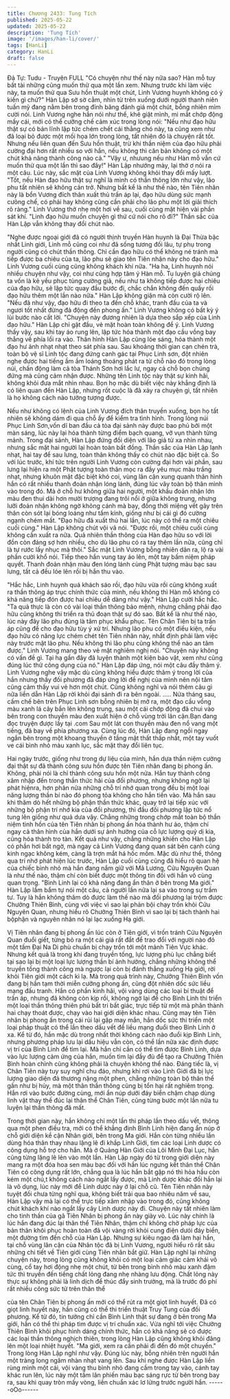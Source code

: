 ```yaml
---
title: Chương 2433: Tung Tích
published: 2025-05-22
updated: 2025-05-22
description: 'Tung Tích'
image: '/images/han-li/cover/'
tags: [HanLi]
category: HanLi
draft: false
---
```


Đả Tự: Tudu - Truyện FULL
"Có chuyện như thế này nữa sao? Hàn mỗ tuy bất tài những cũng
muốn thử qua một lần xem. Nhưng trước khi làm việc này, ta
muốn thử qua Sưu hồn thuật một chút, Linh Vương huynh không
có ý kiến gì chứ?" Hàn Lập sờ sờ cằm, nhìn từ trên xuống dưới
người thanh niên tuấn mỹ đang nằm bên trong đỉnh băng đánh
giá một chút, bỗng nhiên mỉm cười nói.
Linh Vương nghe hắn nói như thế, khẽ giật mình, mi mắt chớp
động mấy cái, mới có thể cưỡng chế cảm xúc trong lòng nói:
"Nếu như đạo hữu thật sự có bản lĩnh lập tức chém chết cái thằng
chó này, ta cũng xem như đã loại bỏ được một mối họa lớn trong
lòng, tất nhiên đó là chuyện rất tốt. Nhưng nếu liên quan đến Sưu
hồn thuật, trừ khi thần niệm của đạo hữu phải cường đại hơn rất
nhiều so với hắn, nếu không thì căn bản không có một chút khả
năng thành công nào cả."
"Vậy ư, nhưung nếu như Hàn mỗ vẫn cứ muốn thử qua một lần
thì sao đây!" Hàn Lập nhướng mày, lại thờ ơ nói ra một câu.
Lúc này, sắc mặt của Linh Vương không khỏi thay đổi mấy lượt.
"Tốt, nếu Hàn đạo hữu thật sự nghĩ là mình có thần thông lớn
như vậy, lão phu tất nhiên sẽ không cản trở. Nhưng bất kể là như
thế nào, tên Tiên nhân này là bổn Vương đích thân xuất thủ trấn
áp lại, đạo hữu dùng sức mạnh cưõng chế, có phải hay không
cũng cần phải cho lão phu một lời giải thích rõ ràng." Linh Vương
thở nhẹ một hơi về sau, cuối cùng mặt hiện vài phần sát khí.
"Linh đạo hữu muốn chuyện gì thứ cứ nói cho rõ đi?" Thần sắc
của Hàn Lập vẫn không thay đổi chút nào.

"Nghe được ngoại giới đã có người thịnh truyền Hàn huynh là Đại
Thừa bậc nhất Linh giới, Linh mỗ cũng coi như đã sống tương đối
lâu, tự phụ trong người cũng có chút thần thông. Chỉ cần đạo hữu
có thể không né tránh mà tiếp được ba chiêu của ta, lão phu sẽ
giao tên Tiên nhân này cho đạo hữu." Linh Vương cuối cùng cũng
không khách khí nữa.
"Ha ha, Linh huynh nói nhiều chuyện như vậy, coi như cũng hợp
tâm ý Hàn mỗ. Tu luyện giả chúng ta vốn là kẻ yếu phục tùng
cường giả, nếu như ta không tiếp được hai chiêu của đạo hữu, sẽ
lập tức quay đầu bước đi, chắc chắn không đến quấy rối đạo hữu
thêm một lần nào nữa." Hàn Lập không giận mà còn cười rộ lên.
"Nếu đã như vậy, đạo hữu đi theo ta đến chỗ khác, tranh đấu của
ta và ngươi tốt nhất đừng đả động đến phong ấn." Linh Vương
không có bất kỳ ý lùi bước nào cất lời.
"Chuyện này đương nhiên là dựa theo sắp xếp của Linh đạo
hữu." Hàn Lập chỉ gật đầu, vẻ mặt hoàn toàn không để ý.
Linh Vương thấy vậy, sau khi tay áo rung lên, lập tức hóa thành
một đạo cầu vồng bay thẳng về phía lối ra vào.
Thân hình Hàn Lập cũng lóe sáng, hóa thành một đạo hư ảnh
nhạt nhạt theo sát phía sau.
Sau khoảng thời gian cạn chén trà, toàn bộ vệ sĩ Linh tộc đang
đứng canh gác tại Phục Linh sơn, đột nhiên nghe được hai tiếng
ầm ầm loáng thoáng phát ra từ chỗ nào đó trong lòng núi, chấn
động làm cả tòa Thánh Sơn hơi lắc lư, ngay cả chỗ bọn chúng
đứng mà cũng cảm nhận được.
Những tên Linh tộc này thật sự kinh hãi, không khỏi đưa mắt nhìn
nhau.
Bọn họ mặc dù biết việc này khẳng định là có liên quan đến Hàn
Lập, nhưng rốt cuộc là đã xảy ra chuyện gì, tất nhiên là họ không
cách nào tưởng tượng được.

Nếu như không có lệnh của Linh Vương đích thân truyền xuống,
bọn họ tất nhiên sẽ không dám đi qua chỗ ấy để kiểm tra tình
hình.
Trong lòng núi Phục Linh Sơn,vốn dĩ ban đầu cả tòa đại sảnh này
được bao phủ bởi một màn sáng, lúc này lại hóa thành từng điểm
bạch quang, vỡ vụn thành từng mảnh.
Trong đại sảnh, Hàn Lập đứng đối diện với lão giả từ xa nhìn
nhau, nhưng sắc mặt hai người lại hoàn toàn bất đồng.
Thần sắc của Hàn Lập lạnh nhạt, hai tay để sau lưng, toàn thân
không thấy có chút nào đặc biệt cả.
So với lúc trước, khí tức trên người Linh Vương còn cường đại
hơn vài phần, sau lưng lại hiện ra một Phật tượng toàn thân mọc
ra đầy yêu mục màu trắng nhạt, nhưng khuôn mặt đặc biệt khó
coi, vùng lân cận xung quanh thân hình hắn có rất nhiều thanh
đoản nhận lóng lánh, đúng lúc vây toàn bộ thân mình vào trong
đó.
Mà ở chỗ hư không giữa hai người, một khẩu đoản nhận lớn màu
đen thui dài hơn mười trượng đang trôi nổi ở giữa không trung,
nhưng lưỡi đoản nhận không ngờ không cánh mà bay, đồng thời
miệng vết gãy trên thân còn sót lại bóng loáng như tấm kính,
giống như bị cái gì đó cường ngạnh chém mất.
"Đạo hữu đã xuất thủ hai lần, lúc này có thể ra một chiêu cuối
cùng." Hàn Lập không chút vội vã nói.
"Được rồi, một chiêu cuối cùng không cần xuất ra nữa. Quả nhiên
thần thông của Hàn đạo hữu so với lời đồn còn đáng sợ hơn
nhiều, cho dù lão phu có ra tay thêm lần nữa, cũng chỉ là tự rước
lấy nhục mà thôi." Sắc mặt Linh Vương bỗng nhiên dãn ra, lộ ra
vài phần cười khổ nói.
Tiếp theo hắn vung tay áo lên, một tay bấm niệm pháp quyết.
Thanh đoản nhận màu đen lóng lánh cùng Phật tượng màu bạc
sau lưng, tất cả đều lóe lên rồi bị hắn thu vào.

"Hắc hắc, Linh huynh quá khách sáo rồi, đạo hữu vừa rồi cũng
không xuất ra thần thông áp trục chính thức của mình, nếu không
thì Hàn mỗ không có khả năng tiếp đón được hai chiêu dễ dàng
như vậy." Hàn Lập cười hắc hắc.
"Ta quả thực là còn có vài loại thần thông bảo mệnh, nhưng
chẳng phải đạo hữu cũng không thi triển ra thủ đoạn thật sự đó
sao. Bất kể là như thế nào, lúc này đây lão phu đúng là tâm phục
khẩu phục. Tên Chân Tiên bị ta trấn áp cũng để cho đạo hữu tùy
ý xử trí. Nhưng lão phu có một điều kiện, nếu đạo hữu có năng
lực chém chét tên Tiên nhân này, nhất định phải làm việc này
trước mặt lão phu. Nếu không thì lão phu cũng không thể nào an
tâm được." Linh Vương mang theo vẻ mặt nghiêm nghị nói.
"Chuyện này không có vấn đề gì. Tại hạ gần đây đã luyện thành
một kiện bảo vật, xem như cũng đúng lúc thử công dụng của nó."
Hàn Lập đáp ứng, nói một câu đầy thâm ý.
Linh Vương nghe vậy mặc dù cũng không hiểu được thâm ý trong
lời của hắn nhưng thấy đối phương đã đáp ứng lời đề nghị của
mình nên nội tâm cũng cảm thấy vui vẻ hơn một chút. Cũng
không nghĩ và nói thêm câu gì nữa liền dẫn Hàn Lập rời khỏi đại
sảnh đi ra bên ngoài.
.....
Nửa tháng sau, cấm chế bên trên Phục Linh sơn bỗng nhiên bị
mở ra, một đạo cầu vồng màu xanh lá cây bắn lên không trung,
sau một cái chớp động đã chui vào bên trong con thuyền màu
đen xuất hiện ở chỗ vùng trời lân cận.Bạn đang đọc truyện được
lấy tại .com
Sau một lát con thuyền màu đen nổ vang một tiếng, đã bay về
phía phương xa.
Cùng lúc đó, Hàn Lập đang ngồi ngay ngắn bên trong một khoang
thuyền ở tầng mật thất thấp nhất, một tay vuốt ve cái bình nhỏ
màu xanh lục, sắc mặt thay đổi liên tục.

Hai ngày trước, giống như trong dự liệu của mình, hắn dựa thần
niệm cường đại thật sự đã thành công sưu hồn được tên Tiên
nhân đang bị phong ấn.
Không, phải nói là chỉ thành công sưu hồn một nửa.
Hắn tuy thành công xâm nhập đến trong thần thức hải của đối
phương, nhưng không ngờ lại phát hiệnra, hơn phân nửa những
chỗ trí nhớ quan trọng đều bị một loại năng lượng thần bí nào đó
phong tỏa không cho hắn tiến vào.
Mà hắn sau khi thăm dò hết những bộ phận thần thức khác, quay
trở lại tiếp xúc với những bộ phận trí nhớ kia của đối phương, thì
đầu đối phương lập tức nổ tung lên giống như quả dưa vậy.
Chẳng những trong chớp mắt toàn bộ thần niệm tinh hồn của tên
Tiên nhân bị phong ấn hóa thành hư ảo, thậm chí ngay cả thân
hình của hắn dưới sự ảnh hưởng của cỗ lực lượng quỷ dị kia,
cũng hóa thành tro tàn.
Kết quả như vậy, chẳng những khiến cho Hàn Lập có phần hơi
bất ngờ, mà ngay cả Linh Vương đang quan sát bên cạnh cũng
kinh ngạc không kém, càng là trợn mắt há hốc mồm.
Mặc dù như thế, thông qua trí nhớ phát hiện lúc trước, Hàn Lập
cuối cùng cũng đã hiểu rõ quan hệ của chiếc bình nhỏ mà hắn
đang nắm giữ với Mã Lương, Cửu Nguyên Quan là như thế nào,
thậm chí còn biết được một thông tin đối với hắn vô cùng quan
trọng.
"Bình Linh lại có khả năng đang ẩn thân ở bên trong Ma giới."
Hàn Lập lẩm bẩm tự nói một câu, cả người lần nữa lại sa vào
trong sự trầm tư.
Tuy là hắn không thăm dò được làm thế nào mà đối phương lại
trộm được Chưởng Thiên Bình, cùng với việc vì sao lại phản bội
chạy trốn khỏi Cửu Nguyên Quan, nhưng hiểu rõ Chưởng Thiên
Bình vì sao lại bị tách thành hai bộphận và nguyên nhân nó lại lạc
xuống Hạ giới.

Vị Tiên nhân đang bị phong ấn lúc còn ở Tiên giới, vì trốn tránh
Cửu Nguyên Quan đuổi giết, từng bỏ ra một cái giá rất đắt để trao
đổi với người nào đó một tấm Đại Na Di phù chuẩn bị chạy trốn
tới một mảnh Tiên Vực khác.
Nhưng kết quả là trong khi đang truyền tống, lực lượng phù lục
chẳng biết tại sao lại bị một loại lực lượng thần bí ảnh hưởng,
chẳng những không thể truyền tống thành công mà ngược lại còn
bị đánh thẳng xuống Hạ giới, rời khỏi Tiên giới một cách kì lạ.
Mà trong quá trình này, Chưởng Thiên Bình vốn đang bị hắn tạm
thời miễn cưỡng phong ấn, cũng đột nhiên dốc sức liều mạng đấu
tranh.
Hắn có phần kinh hãi, vội vàng dùng các loại bí thuật để trấn áp,
nhưng đã không còn kịp rồi, không ngờ lại để cho Bình Linh thi
triển một loại thần thông thiên phú bất tri bất giác, trực tiếp từ một
mà phân thành hai chạy thoát được, chạy vào hai giới diện khác
nhau.
Cũng may tên Tiên nhân bị phong ấn trong cái rủi lại gặp may
mắn, hắn dốc sức thi triển một loại pháp thuật có thể lần theo dấu
vết để liều mạng đuổi theo Bình Linh ở xa.
Kể từ đó, hắn mặc dù trong nhất thời không cách nào đuổi kịp
Bình Linh, nhưng phương pháp lưu lại dấu hiệu vẫn còn, có thể
lần nữa xác định được vị trí của Bình Linh để tìm lại.
Mà hắn chỉ cần có thể tìm được Bình Linh, dựa vào lực lượng
cảm ứng của hắn, muốn tìm lại đầy đủ để tạo ra Chưởng Thiên
Bình hoàn chỉnh cũng không phải là chuyện không thể nào.
Đáng tiếc là, vị Chân Tiên này tuy suy nghĩ chu đáo, nhưng khi rơi
vào Linh Giới đã bị lực lượng giao diện đả thương nặng một
phen, chẳng những toàn bộ thân thể gần như bị hủy, mà một thân
thần thông cũng bị tổn hại rất nghiêm trọng.
Hắn rơi vào bước đường cùng, mới ẩn núp dưới đáy biển chậm
chạp dùng linh vật thay thế đúc lại thân thể Chân Tiên, cũng từng
bước một lần nữa tu luyện lại thần thông đã mất.

Trong thời gian này, hắn không chỉ một lần thi pháp lần theo dấu
vết, thông qua một phen điều tra, mới có thể khẳng định Bình Linh
hiện đang ẩn núp ở chỗ giới diện kề cận Nhân giới, bên trong Ma
giới.
Hắn còn từng nhiều lần dùng hóa thân thay nhau lặng lẽ đi khắp
Linh Giới, tìm các loại Linh dược có công dụng hỗ trợ cho hắn.
Mà ở Quảng Hàn Giới của Lôi Minh Đại Lục, hắn cũng từng lặng
lẽ lẻn vào một lần.
Hàn Lập ngày đó từ trong giới diện này mang ra một đóa hoa sen
màu bạc đối với hắn lúc ngưng kết thân thể Chân Tiên có công
dụng rất lớn, chẳng qua là lúc hắn bắt gặp nó thì hỏa hầu còn
kém một chú,t không cách nào ngắt lấy được, mà Linh dược khác
đối hắn lại là vô dụng, lúc này mới để Linh dược này ở lại chỗ cũ.
Tên Tiên nhân này tuyệt đối chưa từng nghĩ qua, không biết trải
qua bao nhiêu năm về sau, Hàn Lập vậy mà lại có thể trực tiếp
xâm nhập vào trong đó, cũng không chút khách khí nào ngắt lấy
cây Linh dược này đi.
Chuyện này tất nhiên làm cho tinh thần của gã Tiên Nhân bị
phong ấn này giày vò.
Lúc này chính là lúc hắn đang đúc lại thân thể Tiên Nhân, thậm
chí không chờ pháp lực của bản thân khôi phục hoàn toàn đã vội
vàng rời khỏi cung điện dưói đáy biển, một đường tìm đến chỗ
của Hàn Lập. Nhưng sự kiêu ngạo đã làm hại hắn, tại chỗ vùng
lân cận của Nhân tộc đã bị Linh Vương, người hiểu rõ rất sâu
những chi tiết về Tiên giới cùng Tiên nhân bắt giữ.
Hàn Lập nghĩ lại những chuyện này, trong lòng cũng không khỏi
có một loại cảm giác cảm khái vô cùng, cổ tay hơi động nhẹ một
chút, từ bên trong bình nhỏ màu xanh đậm tức thì truyền đến
tiếng chất lỏng đang nhẹ nhàng lưu động.
Chất lỏng này thực sự không phải là linh dịch để thúc đẩy sinh
trưởng, mà là trước đó phí rất nhiều công sức từ trên thân thể

của tên Chân Tiên bị phong ấn mới có thể rút ra một giọt linh
huyết.
Đã có giọt linh huyết này, hắn cũng có thể thi triển thuật Truy Tung
của đối phương.
Kể từ đó, tin tưởng chỉ cần Bình Linh thật sự đang ở bên trong
Ma giới, hắn có thể thi pháp tìm được vị trí chuẩn xác.
Vừa nghĩ tới việc Chưởng Thiên Bình khôi phục hình dáng chính
thức, hắn có khả năng sẽ có được các loại thần thông nghịch
thiên, trong lòng Hàn Lập cũng không khỏi đâng lên một loại nhiệt
huyết.
"Ma giới, xem ra cần phải đi đến đó một chuyến." Trong lòng Hàn
Lập nghĩ như vậy.
Đúng lúc này, bỗng nhiên trên người hắn một tràng long ngâm
nhàn nhạt vang lên.
Sau khi nghe được Hàn Lập liền rùng mình một cái, vội vàng thu
bình nhỏ đang cầm trong tay vào, cánh tay khác run lên, lúc này
một tấm lân phiến màu bạc sáng rực từ bên trong bay ra, sau khi
quay tròn mấy vòng, liền chuẩn xác lơ lửng trước người hắn.
------oOo------
